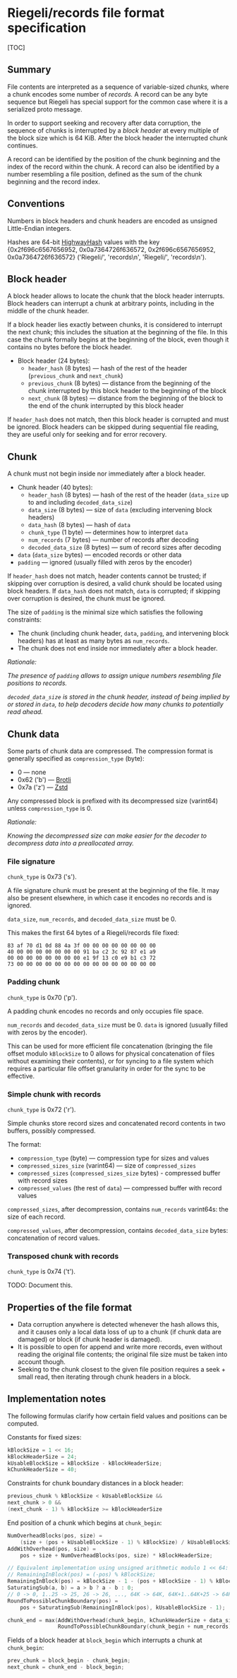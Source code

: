 # Riegeli/records file format specification

[TOC]

## Summary

File contents are interpreted as a sequence of variable-sized *chunks,* where a
chunk encodes some number of *records.* A record can be any byte sequence but
Riegeli has special support for the common case where it is a serialized proto
message.

In order to support seeking and recovery after data corruption, the sequence of
chunks is interrupted by a *block header* at every multiple of the block size
which is 64 KiB. After the block header the interrupted chunk continues.

A record can be identified by the position of the chunk beginning and the index
of the record within the chunk. A record can also be identified by a number
resembling a file position, defined as the sum of the chunk beginning and the
record index.

## Conventions

Numbers in block headers and chunk headers are encoded as unsigned Little-Endian
integers.

Hashes are 64-bit [HighwayHash](https://github.com/google/highwayhash)
values with the key {0x2f696c6567656952, 0x0a7364726f636572, 0x2f696c6567656952,
0x0a7364726f636572} ('Riegeli/', 'records\n', 'Riegeli/', 'records\n').

## Block header

A block header allows to locate the chunk that the block header interrupts.
Block headers can interrupt a chunk at arbitrary points, including in the middle
of the chunk header.

If a block header lies exactly between chunks, it is considered to interrupt the
next chunk; this includes the situation at the beginning of the file. In this
case the chunk formally begins at the beginning of the block, even though it
contains no bytes before the block header.

*   Block header (24 bytes):
    *   `header_hash` (8 bytes) — hash of the rest of the header
        (`previous_chunk` and `next_chunk`)
    *   `previous_chunk` (8 bytes) — distance from the beginning of the chunk
        interrupted by this block header to the beginning of the block
    *   `next_chunk` (8 bytes) — distance from the beginning of the block to the
        end of the chunk interrupted by this block header

If `header_hash` does not match, then this block header is corrupted and must be
ignored. Block headers can be skipped during sequential file reading, they are
useful only for seeking and for error recovery.

## Chunk

A chunk must not begin inside nor immediately after a block header.

*   Chunk header (40 bytes):
    *   `header_hash` (8 bytes) — hash of the rest of the header (`data_size` up
        to and including `decoded_data_size`)
    *   `data_size` (8 bytes) — size of `data` (excluding intervening block
        headers)
    *   `data_hash` (8 bytes) — hash of `data`
    *   `chunk_type` (1 byte) — determines how to interpret `data`
    *   `num_records` (7 bytes) — number of records after decoding
    *   `decoded_data_size` (8 bytes) — sum of record sizes after decoding
*   `data` (`data_size` bytes) — encoded records or other data
*   `padding` — ignored (usually filled with zeros by the encoder)

If `header_hash` does not match, header contents cannot be trusted; if skipping
over corruption is desired, a valid chunk should be located using block headers.
If `data_hash` does not match, `data` is corrupted; if skipping over corruption
is desired, the chunk must be ignored.

The size of `padding` is the minimal size which satisfies the following
constraints:

*   The chunk (including chunk header, `data`, `padding`, and intervening block
    headers) has at least as many bytes as `num_records`.
*   The chunk does not end inside nor immediately after a block header.

*Rationale:*

*The presence of `padding` allows to assign unique numbers resembling file
positions to records.*

*`decoded_data_size` is stored in the chunk header, instead of being implied by
or stored in `data`, to help decoders decide how many chunks to potentially read
ahead.*

## Chunk data

Some parts of chunk data are compressed. The compression format is generally
specified as `compression_type` (byte):

*   0 — none
*   0x62 ('b') — [Brotli](https://github.com/google/brotli)
*   0x7a ('z') — [Zstd](http://www.zstd.net)

Any compressed block is prefixed with its decompressed size (varint64) unless
`compression_type` is 0.

*Rationale:*

*Knowing the decompressed size can make easier for the decoder to decompress
data into a preallocated array.*

### File signature

`chunk_type` is 0x73 ('s').

A file signature chunk must be present at the beginning of the file. It may also
be present elsewhere, in which case it encodes no records and is ignored.

`data_size`, `num_records`, and `decoded_data_size` must be 0.

This makes the first 64 bytes of a Riegeli/records file fixed:

```data
83 af 70 d1 0d 88 4a 3f 00 00 00 00 00 00 00 00
40 00 00 00 00 00 00 00 91 ba c2 3c 92 87 e1 a9
00 00 00 00 00 00 00 00 e1 9f 13 c0 e9 b1 c3 72
73 00 00 00 00 00 00 00 00 00 00 00 00 00 00 00
```

### Padding chunk

`chunk_type` is 0x70 ('p').

A padding chunk encodes no records and only occupies file space.

`num_records` and `decoded_data_size` must be 0. `data` is ignored (usually
filled with zeros by the encoder).

This can be used for more efficient file concatenation (bringing the file offset
modulo `kBlockSize` to 0 allows for physical concatenation of files without
examining their contents), or for syncing to a file system which requires a
particular file offset granularity in order for the sync to be
effective.

### Simple chunk with records

`chunk_type` is 0x72 ('r').

Simple chunks store record sizes and concatenated record contents in two
buffers, possibly compressed.

The format:

*   `compression_type` (byte) — compression type for sizes and values
*   `compressed_sizes_size` (varint64) — size of `compressed_sizes`
*   `compressed_sizes` (`compressed_sizes_size` bytes) - compressed buffer with
    record sizes
*   `compressed_values` (the rest of `data`) — compressed buffer with record
    values

`compressed_sizes`, after decompression, contains `num_records` varint64s: the
size of each record.

`compressed_values`, after decompression, contains `decoded_data_size` bytes:
concatenation of record values.

### Transposed chunk with records

`chunk_type` is 0x74 ('t').

TODO: Document this.

## Properties of the file format

*   Data corruption anywhere is detected whenever the hash allows this, and it
    causes only a local data loss of up to a chunk (if chunk data are damaged)
    or block (if chunk header is damaged).
*   It is possible to open for append and write more records, even without
    reading the original file contents; the original file size must be taken
    into account though.
*   Seeking to the chunk closest to the given file position requires a seek +
    small read, then iterating through chunk headers in a block.

## Implementation notes

The following formulas clarify how certain field values and positions can be
computed.

Constants for fixed sizes:

```c++
kBlockSize = 1 << 16;
kBlockHeaderSize = 24;
kUsableBlockSize = kBlockSize - kBlockHeaderSize;
kChunkHeaderSize = 40;
```

Constraints for chunk boundary distances in a block header:

```c++
previous_chunk % kBlockSize < kUsableBlockSize &&
next_chunk > 0 &&
(next_chunk - 1) % kBlockSize >= kBlockHeaderSize
```

End position of a chunk which begins at `chunk_begin`:

```c++
NumOverheadBlocks(pos, size) =
    (size + (pos + kUsableBlockSize - 1) % kBlockSize) / kUsableBlockSize;
AddWithOverhead(pos, size) =
    pos + size + NumOverheadBlocks(pos, size) * kBlockHeaderSize;

// Equivalent implementation using unsigned arithmetic modulo 1 << 64:
// RemainingInBlock(pos) = (-pos) % kBlockSize;
RemainingInBlock(pos) = kBlockSize - 1 - (pos + kBlockSize - 1) % kBlockSize;
SaturatingSub(a, b) = a > b ? a - b : 0;
// 0 -> 0, 1..25 -> 25, 26 -> 26, ..., 64K -> 64K, 64K+1..64K+25 -> 64K+25 etc.
RoundToPossibleChunkBoundary(pos) =
    pos + SaturatingSub(RemainingInBlock(pos), kUsableBlockSize - 1);

chunk_end = max(AddWithOverhead(chunk_begin, kChunkHeaderSize + data_size),
                RoundToPossibleChunkBoundary(chunk_begin + num_records));
```

Fields of a block header at `block_begin` which interrupts a chunk at
`chunk_begin`:

```c++
prev_chunk = block_begin - chunk_begin;
next_chunk = chunk_end - block_begin;
```
